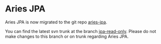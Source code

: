 # Aries JPA

Aries JPA is now migrated to the git repo [aries-jpa](https://gitbox.apache.org/repos/asf/aries-jpa.git).

You can find the latest svn trunk at the branch [jpa-read-only](https://svn.apache.org/repos/asf/aries/branches/jpa-read-only/).
Please do not make changes to this branch or on trunk regarding Aries JPA.
